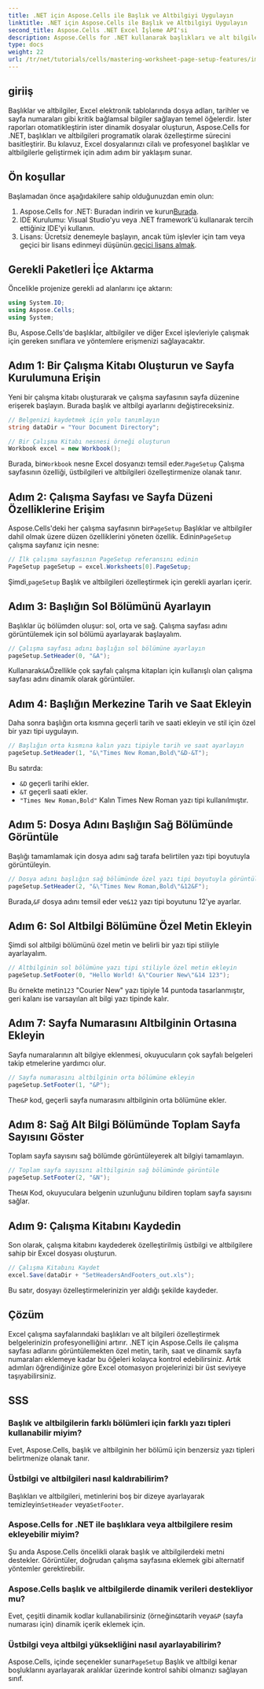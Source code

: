 ```yaml
---
title: .NET için Aspose.Cells ile Başlık ve Altbilgiyi Uygulayın
linktitle: .NET için Aspose.Cells ile Başlık ve Altbilgiyi Uygulayın
second_title: Aspose.Cells .NET Excel İşleme API'si
description: Aspose.Cells for .NET kullanarak başlıkları ve alt bilgileri programlı olarak özelleştirerek Excel belgelerinizi nasıl yükselteceğinizi keşfedin. Bu kapsamlı kılavuz, çalışma kitabınızı kurmaktan çalışma sayfası adını dinamik olarak eklemeye kadar her adımda size yol gösterir.
type: docs
weight: 22
url: /tr/net/tutorials/cells/mastering-worksheet-page-setup-features/implement-header-footer/
---
```

## giriiş

Başlıklar ve altbilgiler, Excel elektronik tablolarında dosya adları, tarihler ve sayfa numaraları gibi kritik bağlamsal bilgiler sağlayan temel öğelerdir. İster raporları otomatikleştirin ister dinamik dosyalar oluşturun, Aspose.Cells for .NET, başlıkları ve altbilgileri programatik olarak özelleştirme sürecini basitleştirir. Bu kılavuz, Excel dosyalarınızı cilalı ve profesyonel başlıklar ve altbilgilerle geliştirmek için adım adım bir yaklaşım sunar.

## Ön koşullar

Başlamadan önce aşağıdakilere sahip olduğunuzdan emin olun:

1.  Aspose.Cells for .NET: Buradan indirin ve kurun[Burada](https://releases.aspose.com/cells/net/).
2. IDE Kurulumu: Visual Studio'yu veya .NET framework'ü kullanarak tercih ettiğiniz IDE'yi kullanın.
3.  Lisans: Ücretsiz denemeyle başlayın, ancak tüm işlevler için tam veya geçici bir lisans edinmeyi düşünün.[geçici lisans almak](https://purchase.aspose.com/temporary-license/).

## Gerekli Paketleri İçe Aktarma

Öncelikle projenize gerekli ad alanlarını içe aktarın:

```csharp
using System.IO;
using Aspose.Cells;
using System;
```

Bu, Aspose.Cells'de başlıklar, altbilgiler ve diğer Excel işlevleriyle çalışmak için gereken sınıflara ve yöntemlere erişmenizi sağlayacaktır.

## Adım 1: Bir Çalışma Kitabı Oluşturun ve Sayfa Kurulumuna Erişin

Yeni bir çalışma kitabı oluşturarak ve çalışma sayfasının sayfa düzenine erişerek başlayın. Burada başlık ve altbilgi ayarlarını değiştireceksiniz.

```csharp
// Belgenizi kaydetmek için yolu tanımlayın
string dataDir = "Your Document Directory";

// Bir Çalışma Kitabı nesnesi örneği oluşturun
Workbook excel = new Workbook();
```

 Burada, bir`Workbook` nesne Excel dosyanızı temsil eder.`PageSetup` Çalışma sayfasının özelliği, üstbilgileri ve altbilgileri özelleştirmenize olanak tanır.

## Adım 2: Çalışma Sayfası ve Sayfa Düzeni Özelliklerine Erişim

 Aspose.Cells'deki her çalışma sayfasının bir`PageSetup` Başlıklar ve altbilgiler dahil olmak üzere düzen özelliklerini yöneten özellik. Edinin`PageSetup` çalışma sayfanız için nesne:

```csharp
// İlk çalışma sayfasının PageSetup referansını edinin
PageSetup pageSetup = excel.Worksheets[0].PageSetup;
```

 Şimdi,`pageSetup` Başlık ve altbilgileri özelleştirmek için gerekli ayarları içerir.

## Adım 3: Başlığın Sol Bölümünü Ayarlayın

Başlıklar üç bölümden oluşur: sol, orta ve sağ. Çalışma sayfası adını görüntülemek için sol bölümü ayarlayarak başlayalım.

```csharp
// Çalışma sayfası adını başlığın sol bölümüne ayarlayın
pageSetup.SetHeader(0, "&A");
```

 Kullanarak`&A`Özellikle çok sayfalı çalışma kitapları için kullanışlı olan çalışma sayfası adını dinamik olarak görüntüler.

## Adım 4: Başlığın Merkezine Tarih ve Saat Ekleyin

Daha sonra başlığın orta kısmına geçerli tarih ve saati ekleyin ve stil için özel bir yazı tipi uygulayın.

```csharp
// Başlığın orta kısmına kalın yazı tipiyle tarih ve saat ayarlayın
pageSetup.SetHeader(1, "&\"Times New Roman,Bold\"&D-&T");
```

Bu satırda:
- `&D` geçerli tarihi ekler.
- `&T` geçerli saati ekler.
- `"Times New Roman,Bold"` Kalın Times New Roman yazı tipi kullanılmıştır.

## Adım 5: Dosya Adını Başlığın Sağ Bölümünde Görüntüle

Başlığı tamamlamak için dosya adını sağ tarafa belirtilen yazı tipi boyutuyla görüntüleyin.

```csharp
// Dosya adını başlığın sağ bölümünde özel yazı tipi boyutuyla görüntüle
pageSetup.SetHeader(2, "&\"Times New Roman,Bold\"&12&F");
```

 Burada,`&F` dosya adını temsil eder ve`&12` yazı tipi boyutunu 12'ye ayarlar.

## Adım 6: Sol Altbilgi Bölümüne Özel Metin Ekleyin

Şimdi sol altbilgi bölümünü özel metin ve belirli bir yazı tipi stiliyle ayarlayalım.

```csharp
// Altbilginin sol bölümüne yazı tipi stiliyle özel metin ekleyin
pageSetup.SetFooter(0, "Hello World! &\"Courier New\"&14 123");
```

Bu örnekte metin`123` "Courier New" yazı tipiyle 14 puntoda tasarlanmıştır, geri kalanı ise varsayılan alt bilgi yazı tipinde kalır.

## Adım 7: Sayfa Numarasını Altbilginin Ortasına Ekleyin

Sayfa numaralarının alt bilgiye eklenmesi, okuyucuların çok sayfalı belgeleri takip etmelerine yardımcı olur.

```csharp
// Sayfa numarasını altbilginin orta bölümüne ekleyin
pageSetup.SetFooter(1, "&P");
```

 The`&P` kod, geçerli sayfa numarasını altbilginin orta bölümüne ekler.

## Adım 8: Sağ Alt Bilgi Bölümünde Toplam Sayfa Sayısını Göster

Toplam sayfa sayısını sağ bölümde görüntüleyerek alt bilgiyi tamamlayın.

```csharp
// Toplam sayfa sayısını altbilginin sağ bölümünde görüntüle
pageSetup.SetFooter(2, "&N");
```

 The`&N` Kod, okuyuculara belgenin uzunluğunu bildiren toplam sayfa sayısını sağlar.

## Adım 9: Çalışma Kitabını Kaydedin

Son olarak, çalışma kitabını kaydederek özelleştirilmiş üstbilgi ve altbilgilere sahip bir Excel dosyası oluşturun.

```csharp
// Çalışma Kitabını Kaydet
excel.Save(dataDir + "SetHeadersAndFooters_out.xls");
```

Bu satır, dosyayı özelleştirmelerinizin yer aldığı şekilde kaydeder.

## Çözüm

Excel çalışma sayfalarındaki başlıkları ve alt bilgileri özelleştirmek belgelerinizin profesyonelliğini artırır. .NET için Aspose.Cells ile çalışma sayfası adlarını görüntülemekten özel metin, tarih, saat ve dinamik sayfa numaraları eklemeye kadar bu öğeleri kolayca kontrol edebilirsiniz. Artık adımları öğrendiğinize göre Excel otomasyon projelerinizi bir üst seviyeye taşıyabilirsiniz.

## SSS

### Başlık ve altbilgilerin farklı bölümleri için farklı yazı tipleri kullanabilir miyim?
Evet, Aspose.Cells, başlık ve altbilginin her bölümü için benzersiz yazı tipleri belirtmenize olanak tanır.

### Üstbilgi ve altbilgileri nasıl kaldırabilirim?
 Başlıkları ve altbilgileri, metinlerini boş bir dizeye ayarlayarak temizleyin`SetHeader` veya`SetFooter`.

### Aspose.Cells for .NET ile başlıklara veya altbilgilere resim ekleyebilir miyim?
Şu anda Aspose.Cells öncelikli olarak başlık ve altbilgilerdeki metni destekler. Görüntüler, doğrudan çalışma sayfasına eklemek gibi alternatif yöntemler gerektirebilir.

### Aspose.Cells başlık ve altbilgilerde dinamik verileri destekliyor mu?  
 Evet, çeşitli dinamik kodlar kullanabilirsiniz (örneğin`&D`tarih veya`&P` (sayfa numarası için) dinamik içerik eklemek için.

### Üstbilgi veya altbilgi yüksekliğini nasıl ayarlayabilirim?  
 Aspose.Cells, içinde seçenekler sunar`PageSetup` Başlık ve altbilgi kenar boşluklarını ayarlayarak aralıklar üzerinde kontrol sahibi olmanızı sağlayan sınıf.